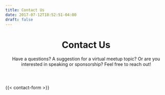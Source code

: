 ```yaml
---
title: Contact Us
date: 2017-07-12T18:52:51-04:00
draft: false
---
```


<!-- markdownlint-disable -->
<main class="mb-20">
  <header class="container max-w-3xl px-6 py-12 mx-auto">
    <h1 class="my-2 text-5xl font-bold">Contact Us</h1>
    <p class="text-xl">Have a questions? A suggestion for a virtual meetup topic? Or are you interested in speaking or sponsorship? Feel free to reach out!</p>
  </header>

  <div class="container max-w-3xl px-6 mx-auto">
    {{< contact-form >}}
  </div>
</main>
<!-- markdownlint-restore -->
